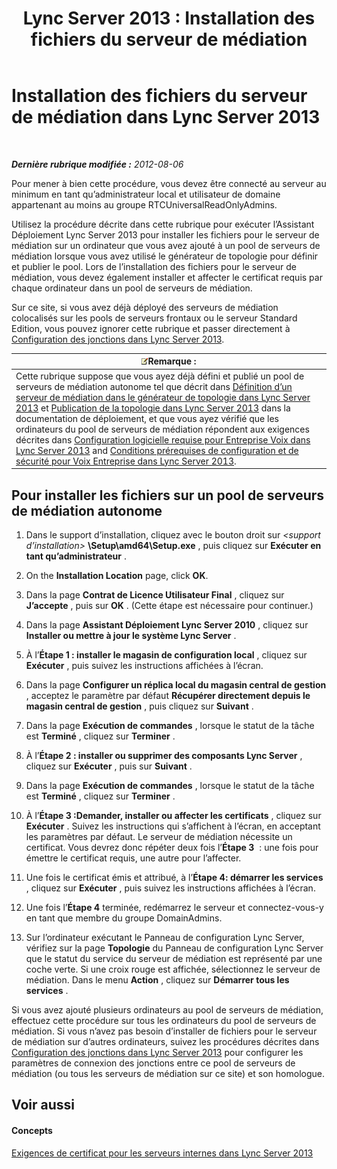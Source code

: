 ﻿---
title: 'Lync Server 2013 : Installation des fichiers du serveur de médiation'
TOCTitle: Installation des fichiers du serveur de médiation
ms:assetid: f0f7dd15-58e1-40fd-aa7e-6db50ceafacd
ms:mtpsurl: https://technet.microsoft.com/fr-fr/library/Gg412998(v=OCS.15)
ms:contentKeyID: 49299312
ms.date: 05/20/2016
mtps_version: v=OCS.15
ms.translationtype: HT
---

# Installation des fichiers du serveur de médiation dans Lync Server 2013

 

_**Dernière rubrique modifiée :** 2012-08-06_

Pour mener à bien cette procédure, vous devez être connecté au serveur au minimum en tant qu’administrateur local et utilisateur de domaine appartenant au moins au groupe RTCUniversalReadOnlyAdmins.

Utilisez la procédure décrite dans cette rubrique pour exécuter l’Assistant Déploiement Lync Server 2013 pour installer les fichiers pour le serveur de médiation sur un ordinateur que vous avez ajouté à un pool de serveurs de médiation lorsque vous avez utilisé le générateur de topologie pour définir et publier le pool. Lors de l’installation des fichiers pour le serveur de médiation, vous devez également installer et affecter le certificat requis par chaque ordinateur dans un pool de serveurs de médiation.

Sur ce site, si vous avez déjà déployé des serveurs de médiation colocalisés sur les pools de serveurs frontaux ou le serveur Standard Edition, vous pouvez ignorer cette rubrique et passer directement à [Configuration des jonctions dans Lync Server 2013](lync-server-2013-configuring-trunks.md).

<table>
<thead>
<tr class="header">
<th><img src="images/Gg398920.note(OCS.15).gif" title="note" alt="note" />Remarque :</th>
</tr>
</thead>
<tbody>
<tr class="odd">
<td>Cette rubrique suppose que vous ayez déjà défini et publié un pool de serveurs de médiation autonome tel que décrit dans <a href="lync-server-2013-define-a-mediation-server-in-topology-builder.md">Définition d’un serveur de médiation dans le générateur de topologie dans Lync Server 2013</a> et <a href="lync-server-2013-publish-the-topology.md">Publication de la topologie dans Lync Server 2013</a> dans la documentation de déploiement, et que vous ayez vérifié que les ordinateurs du pool de serveurs de médiation répondent aux exigences décrites dans <a href="lync-server-2013-software-prerequisites-for-enterprise-voice.md">Configuration logicielle requise pour Entreprise Voix dans Lync Server 2013</a> and <a href="lync-server-2013-security-and-configuration-prerequisites-for-enterprise-voice.md">Conditions prérequises de configuration et de sécurité pour Voix Entreprise dans Lync Server 2013</a>.</td>
</tr>
</tbody>
</table>


## Pour installer les fichiers sur un pool de serveurs de médiation autonome

1.  Dans le support d’installation, cliquez avec le bouton droit sur *\<support d’installation\>* **\\Setup\\amd64\\Setup.exe** , puis cliquez sur **Exécuter en tant qu’administrateur** .

2.  On the **Installation Location** page, click **OK**.

3.  Dans la page **Contrat de Licence Utilisateur Final** , cliquez sur **J’accepte** , puis sur **OK** . (Cette étape est nécessaire pour continuer.)

4.  Dans la page **Assistant Déploiement Lync Server 2010** , cliquez sur **Installer ou mettre à jour le système Lync Server** .

5.  À l’**Étape 1 : installer le magasin de configuration local** , cliquez sur **Exécuter** , puis suivez les instructions affichées à l’écran.

6.  Dans la page **Configurer un réplica local du magasin central de gestion** , acceptez le paramètre par défaut **Récupérer directement depuis le magasin central de gestion** , puis cliquez sur **Suivant** .

7.  Dans la page **Exécution de commandes** , lorsque le statut de la tâche est **Terminé** , cliquez sur **Terminer** .

8.  À l’**Étape 2 : installer ou supprimer des composants Lync Server** , cliquez sur **Exécuter** , puis sur **Suivant** .

9.  Dans la page **Exécution de commandes** , lorsque le statut de la tâche est **Terminé** , cliquez sur **Terminer** .

10. À l’**Étape 3 :Demander, installer ou affecter les certificats** , cliquez sur **Exécuter** . Suivez les instructions qui s’affichent à l’écran, en acceptant les paramètres par défaut. Le serveur de médiation nécessite un certificat. Vous devrez donc répéter deux fois l’**Étape 3**  : une fois pour émettre le certificat requis, une autre pour l’affecter.

11. Une fois le certificat émis et attribué, à l’**Étape 4: démarrer les services** , cliquez sur **Exécuter** , puis suivez les instructions affichées à l’écran.

12. Une fois l’**Étape 4** terminée, redémarrez le serveur et connectez-vous-y en tant que membre du groupe DomainAdmins.

13. Sur l’ordinateur exécutant le Panneau de configuration Lync Server, vérifiez sur la page **Topologie** du Panneau de configuration Lync Server que le statut du service du serveur de médiation est représenté par une coche verte. Si une croix rouge est affichée, sélectionnez le serveur de médiation. Dans le menu **Action** , cliquez sur **Démarrer tous les services** .

Si vous avez ajouté plusieurs ordinateurs au pool de serveurs de médiation, effectuez cette procédure sur tous les ordinateurs du pool de serveurs de médiation. Si vous n’avez pas besoin d’installer de fichiers pour le serveur de médiation sur d’autres ordinateurs, suivez les procédures décrites dans [Configuration des jonctions dans Lync Server 2013](lync-server-2013-configuring-trunks.md) pour configurer les paramètres de connexion des jonctions entre ce pool de serveurs de médiation (ou tous les serveurs de médiation sur ce site) et son homologue.

## Voir aussi

#### Concepts

[Exigences de certificat pour les serveurs internes dans Lync Server 2013](lync-server-2013-certificate-requirements-for-internal-servers.md)


